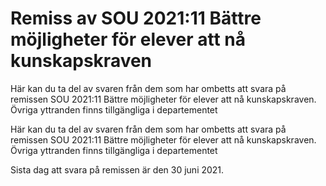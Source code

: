 # Remiss av SOU 2021:11 Bättre möjligheter för elever att nå kunskapskraven

Här kan du ta del av svaren från dem som har ombetts att svara på remissen SOU 2021:11 Bättre möjligheter för elever att nå kunskapskraven. Övriga yttranden finns tillgängliga i departementet

Här kan du ta del av svaren från dem som har ombetts att svara på remissen SOU 2021:11 Bättre möjligheter för elever att nå kunskapskraven. Övriga yttranden finns tillgängliga i departementet

Sista dag att svara på remissen är den 30 juni 2021.
